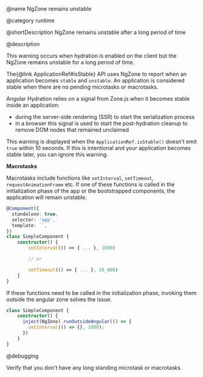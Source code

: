 @name NgZone remains unstable

@category runtime

@shortDescription NgZone remains unstable after a long period of time

@description

This warning occurs when hydration is enabled on the client but the NgZone remains unstable for a long period of time.

The{@link ApplicationRef#isStable} API uses NgZone to report when an application becomes `stable` and `unstable`. An application is considered stable when there are no pending microtasks or macrotasks.

Angular Hydration relies on a signal from Zone.js when it becomes stable inside an application:

* during the server-side rendering (SSR) to start the serialization process
* in a browser this signal is used to start the post-hydration cleanup to remove DOM nodes that remained unclaimed

This warning is displayed when the `ApplicationRef.isStable()` doesn't emit `true` within 10 seconds. If this is intentional and your application becomes stable later, you can ignore this warning. 

**Macrotasks**

Macrotasks include functions like `setInterval`, `setTimeout`, `requestAnimationFrame` etc. 
If one of these functions is called in the initialization phase of the app or the bootstrapped components, the application will remain unstable. 

```typescript
@Component({
  standalone: true,
  selector: 'app',
  template: ``,
})
class SimpleComponent {
    constructor() {
        setInterval(() => { ... }, 1000)

        // or 

        setTimeout(() => { ... }, 10_000)
    }
}
```

If these functions need to be called in the initialization phase, invoking them outside the angular zone solves the issue.  

```typescript
class SimpleComponent {
    constructor() {
      inject(NgZone).runOutsideAngular(() => {
        setInterval(() => {}, 1000);
      })
    }
}
```

@debugging

Verify that you don't have any long standing microtask or macrotasks.
